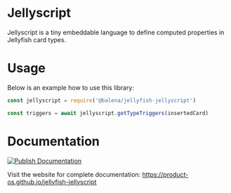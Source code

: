 # Jellyscript

Jellyscript is a tiny embeddable language to define computed properties in Jellyfish card types.

# Usage

Below is an example how to use this library:

```js
const jellyscript = require('@balena/jellyfish-jellyscript')

const triggers = await jellyscript.getTypeTriggers(insertedCard)
```

# Documentation

[![Publish Documentation](https://github.com/product-os/jellyfish-jellyscript/actions/workflows/publish-docs.yml/badge.svg)](https://github.com/product-os/jellyfish-jellyscript/actions/workflows/publish-docs.yml)

Visit the website for complete documentation: https://product-os.github.io/jellyfish-jellyscript

